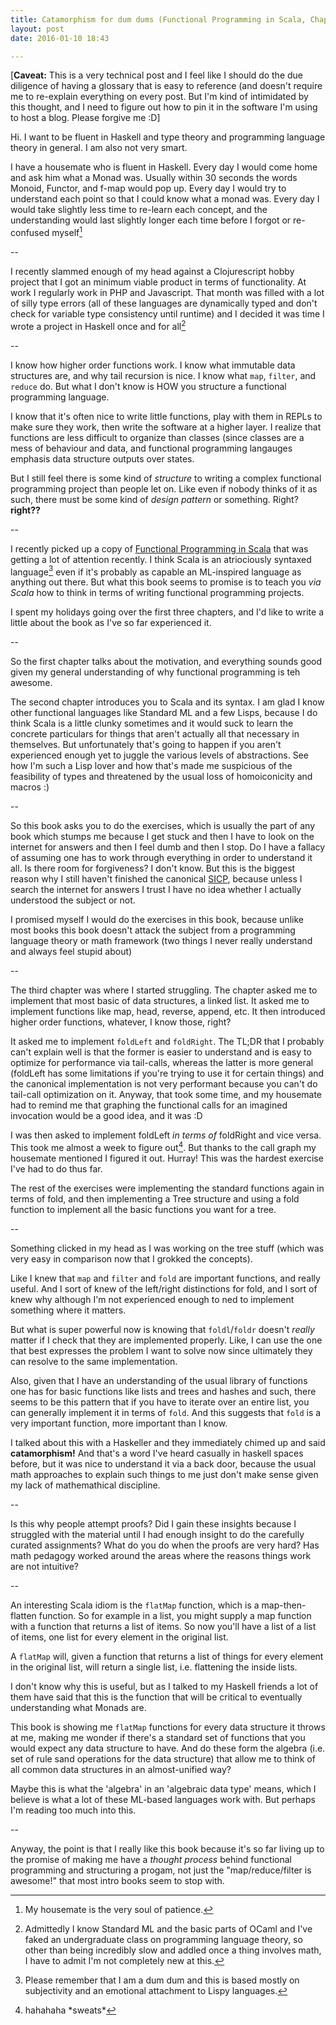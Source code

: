 ```yaml
---
title: Catamorphism for dum dums (Functional Programming in Scala, Chapter 3)
layout: post
date: 2016-01-10 18:43

---
```

[**Caveat:** This is a very technical post and I feel like I should do the due diligence of having a glossary that is easy to reference (and doesn't require me to re-explain everything on every post. But I'm kind of intimidated by this thought, and I need to figure out how to pin it in the software I'm using to host a blog. Please forgive me :D]

Hi. I want to be fluent in Haskell and type theory and programming language theory in general. I am also not very smart.

I have a housemate who is fluent in Haskell. Every day I would come home and ask him what a Monad was. Usually within 30 seconds the words Monoid, Functor, and f-map would pop up. Every day I would try to understand each point so that I could know what a monad was. Every day I would take slightly less time to re-learn each concept, and the understanding would last slightly longer each time before I forgot or re-confused myself[^1]

--

I recently slammed enough of my head against a Clojurescript hobby project that I got an minimum viable product in terms of functionality. At work I regularly work in PHP and Javascript. That month was filled with a lot of silly type errors (all of these languages are dynamically typed and don't check for variable type consistency until runtime) and I decided it was time I wrote a project in Haskell once and for all[^2]

--

I know how higher order functions work. I know what immutable data structures are, and why tail recursion is nice. I know what `map`, `filter`, and `reduce` do.
But what I don't know is HOW you structure a functional programming language.

I know that it's often nice to write little functions, play with them in REPLs to make sure they work, then write the software at a higher layer. I realize that functions are less difficult to organize than classes (since classes are a mess of behaviour and data, and functional programming langauges emphasis data structure outputs over states.

But I still feel there is some kind of _structure_ to writing a complex functional programming project than people let on. Like even if nobody thinks of it as such, there must be some kind of _design pattern_ or something. Right? **right??**

--

I recently picked up a copy of [Functional Programming in Scala](https://www.manning.com/books/functional-programming-in-scala) that was getting a lot of attention recently. I think Scala is an atriociously syntaxed language[^3] even if it's probably as capable an ML-inspired language as anything out there. But what this book seems to promise is to teach you _via Scala_ how to think in terms of writing functional programming projects.

I spent my holidays going over the first three chapters, and I'd like to write a little about the book as I've so far experienced it.

--

So the first chapter talks about the motivation, and everything sounds good given my general understanding of why functional programming is teh awesome.

The second chapter introduces you to Scala and its syntax. I am glad I know other functional languages like Standard ML and a few Lisps, because I do think Scala is a little clunky sometimes and it would suck to learn the concrete particulars for things that aren't actually all that necessary in themselves. But unfortunately that's going to happen if you aren't experienced enough yet to juggle the various levels of abstractions. See how I'm such a Lisp lover and how that's made me suspicious of the feasibility of types and threatened by the usual loss of homoiconicity and macros :)

--

So this book asks you to do the exercises, which is usually the part of any book which stumps me because I get stuck and then I have to look on the internet for answers and then I feel dumb and then I stop. Do I have a fallacy of assuming one has to work through everything in order to understand it all. Is there room for forgiveness? I don't know. But this is the biggest reason why I still haven't finished the canonical [SICP](https://mitpress.mit.edu/sicp/), because unless I search the internet for answers I trust I have no idea whether I actually understood the subject or not.

I promised myself I would do the exercises in this book, because unlike most books this book doesn't attack the subject from a programming language theory or math framework (two things I never really understand and always feel stupid about)

--

The third chapter was where I started struggling. The chapter asked me to implement that most basic of data structures, a linked list. It asked me to implement functions like map, head, reverse, append, etc. It then introduced higher order functions, whatever, I know those, right?

It asked me to implement `foldLeft` and `foldRight`. The TL;DR that I probably can't explain well is that the former is easier to understand and is easy to optimize for performance via tail-calls, whereas the latter is more general (foldLeft has some limitations if you're trying to use it for certain things) and the canonical implementation is not very performant because you can't do tail-call optimization on it. Anyway, that took some time, and my housemate had to remind me that graphing the functional calls for an imagined invocation would be a good idea, and it was :D

I was then asked to implement foldLeft _in terms of_ foldRight and vice versa. This took me almost a week to figure out[^4]. But thanks to the call graph my housemate mentioned I figured it out. Hurray! This was the hardest exercise I've had to do thus far.

The rest of the exercises were implementing the standard functions again in terms of fold, and then implementing a Tree structure and using a fold function to implement all the basic functions you want for a tree.

--

Something clicked in my head as I was working on the tree stuff (which was very easy in comparison now that I grokked the concepts).

Like I knew that `map` and `filter` and `fold` are important functions, and really useful. And I sort of knew of the left/right distinctions for fold, and I sort of knew why although I'm not experienced enough to ned to implement something where it matters.

But what is super powerful now is knowing that `foldl`/`foldr` doesn't _really_ matter if I check that they are implemented properly. Like, I can use the one that best expresses the problem I want to solve now since ultimately they can resolve to the same implementation.

Also, given that I have an understanding of the usual library of functions one has for basic functions like lists and trees and hashes and such, there seems to be this pattern that if you have to iterate over an entire list, you can generally implement it in terms of `fold`. And this suggests that `fold` is a very important function, more important than I know.

I talked about this with a Haskeller and they immediately chimed up and said **catamorphism!** And that's a word I've heard casually in haskell spaces before, but it was nice to understand it via a back door, because the usual math approaches to explain such things to me just don't make sense given my lack of mathemathical discipline.

--

Is this why people attempt proofs? Did I gain these insights because I struggled with the material until I had enough insight to do the carefully curated assignments? What do you do when the proofs are very hard? Has math pedagogy worked around the areas where the reasons things work are not intuitive?

--

An interesting Scala idiom is the `flatMap` function, which is a map-then-flatten function. So for example in a list, you might supply a map function with a function that returns a list of items. So now you'll have a list of a list of items, one list for every element in the original list.

A `flatMap` will, given a function that returns a list of things for every element in the original list, will return a single list, i.e. flattening the inside lists.

I don't know why this is useful, but as I talked to my Haskell friends a lot of them have said that this is the function that will be critical to eventually understanding what Monads are.

This book is showing me `flatMap` functions for every data structure it throws at me, making me wonder if there's a standard set of functions that you would expect any data structure to have. And do these form the algebra (i.e. set of rule sand operations for the data structure) that allow me to think of all common data structures in an almost-unified way?

Maybe this is what the 'algebra' in an 'algebraic data type' means, which I believe is what a lot of these ML-based languages work with. But perhaps I'm reading too much into this.

--

Anyway, the point is that I really like this book because it's so far living up to the promise of making me have a _thought process_ behind functional programming and structuring a progam, not just the "map/reduce/filter is awesome!" that most intro books seem to stop with.

[^1]: My housemate is the very soul of patience.

[^2]: Admittedly I know Standard ML and the basic parts of OCaml and I've faked an undergraduate class on programming language theory, so other than being incredibly slow and addled once a thing involves math, I have to admit I'm not completely new at this.

[^3]: Please remember that I am a dum dum and this is based mostly on subjectivity and an emotional attachment to Lispy languages.

[^4]: hahahaha \*sweats\*
